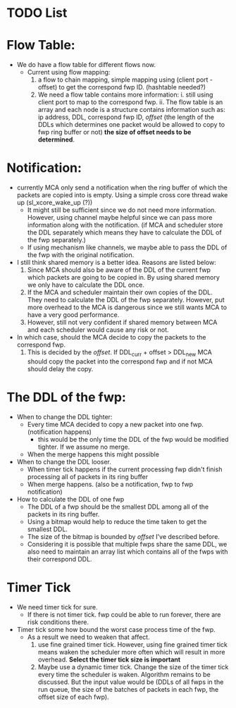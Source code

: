 # TODO List

# Flow Table:
- We do have a flow table for different flows now.
	- Current using flow mapping:
		1. a flow  to chain mapping, simple mapping using (client port - offset) to get the correspond fwp ID. (hashtable needed?)
		2. We need a flow table contains more information:
			i.  still using client port to map to the correspond fwp.
			ii. The flow table is an array and each node is a structure contains information such as: ip address, DDL, correspond fwp ID, *offset* (the length of the DDLs which determines one packet would be allowed to copy to fwp ring buffer or not) **the size of offset needs to be determined**. 

# Notification:
- currently MCA only send a notification when the ring buffer of which the packets are copied into is empty. Using a simple cross core thread wake up (sl_xcore_wake_up (?))
	- It might still be sufficient since we do not need more information. However, using channel maybe helpful since we can pass more information along with the notification. (if MCA and scheduler store the DDL separately which means they have to calculate the DDL of the fwp separately.)
	- If using mechanism like channels, we maybe able to pass the DDL of the fwp with the original notification. 
- I still think shared memory is a better idea. Reasons are listed below:
	1. Since MCA should also be aware of the DDL of the current fwp which packets are going to be copied in. By using shared memory we only have to calculate the DDL once.
	2. If the MCA and scheduler maintain their own copies of the DDL. They need to calculate the DDL of the fwp separately. However, put more overhead to the MCA is dangerous since we still wants MCA to have a very good performance.
	3. However, still not very confident if shared memory between MCA and each scheduler would cause any risk or not.
- In which case, should the MCA decide to copy the packets to the correspond fwp.
	1. This is decided by the *offset*. If DDL<sub>curr</sub> + offset > DDL<sub>new</sub> MCA should copy the packet into the correspond fwp and if not MCA should delay the copy. 

# The DDL of the fwp:
- When to change the DDL tighter:
	- Every time MCA decided to copy a new packet into one fwp. (notification happens)
		- this would be the only time the DDL of the fwp would be modified tighter. If we assume no merge.
	- When the merge happens this might possible
- When to change the DDL looser.
	- When timer tick happens if the current processing fwp didn't finish processing all of packets in its ring buffer
	- When merge happens. (also be a notification, fwp to fwp notification)
- How to calculate the DDL of one fwp
	- The DDL of a fwp should be the smallest DDL among all of the packets in its ring buffer.
	- Using a bitmap would help to reduce the time taken to get the smallest DDL.
	- The size of the bitmap is bounded by *offset* I've described before.
	- Considering it is possible that multiple fwps share the same DDL, we also need to maintain an array list which contains all of the fwps with their correspond DDL.

# Timer Tick
- We need timer tick for sure.
	- If there is not timer tick. fwp could be able to run forever, there are risk conditions there.
- Timer tick some how bound the worst case process time of the fwp. 
	- As a result we need to weaken that affect. 
		1. use fine grained timer tick. However, using fine grained timer tick means waken the scheduler more often which will result in more overhead. **Select the timer tick size is important**
		2. Maybe use a dynamic timer tick. Change the size of the timer tick every time the scheduler is waken. Algorithm remains to be discussed. But the input value would be (DDLs of all fwps in the run queue, the size of the batches of packets in each fwp, the offset size of each fwp).
		
